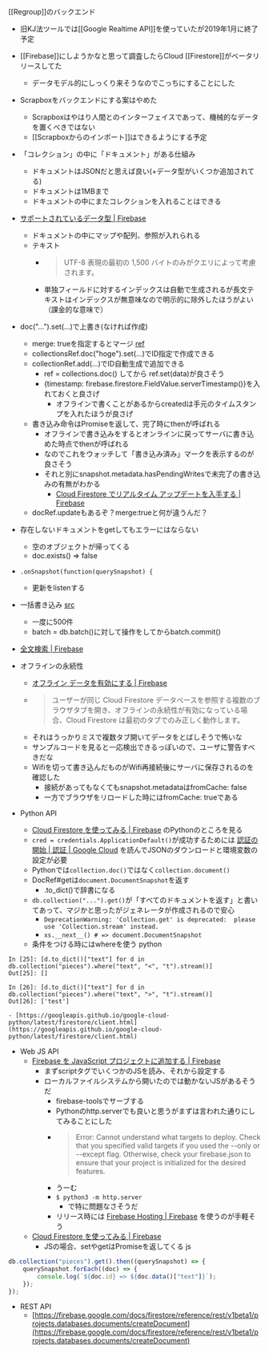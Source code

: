 
[[Regroup]]のバックエンド
- 旧KJ法ツールでは[[Google Realtime API]]を使っていたが2019年1月に終了予定
- [[Firebase]]にしようかなと思って調査したらCloud [[Firestore]]がベータリリースしてた
    - データモデル的にしっくり来そうなのでこっちにすることにした
- Scrapboxをバックエンドにする案はやめた
    - Scrapboxはやはり人間とのインターフェイスであって、機械的なデータを置くべきではない
    - [[Scrapboxからのインポート]]はできるようにする予定

- 「コレクション」の中に「ドキュメント」がある仕組み
    - ドキュメントはJSONだと思えば良い(+データ型がいくつか追加されてる)
    - ドキュメントは1MBまで
    - ドキュメントの中にまたコレクションを入れることはできる

- [サポートされているデータ型  |  Firebase](https://firebase.google.com/docs/firestore/manage-data/data-types?hl=ja)
    - ドキュメントの中にマップや配列、参照が入れられる
    - テキスト
        - > UTF-8 表現の最初の 1,500 バイトのみがクエリによって考慮されます。
        - 単独フィールドに対するインデックスは自動で生成されるが長文テキストはインデックスが無意味なので明示的に除外したほうがよい（課金的な意味で）

- doc("...").set(...)で上書き(なければ作成)
    - merge: trueを指定するとマージ [ref](https://firebase.google.com/docs/firestore/manage-data/add-data?hl=ja)
    - collectionsRef.doc("hoge").set(...)でID指定で作成できる
    - collectionRef.add(...)でID自動生成で追加できる
        - ref = collections.doc() してから ref.set(data)が良さそう
        - {timestamp: firebase.firestore.FieldValue.serverTimestamp()}を入れておくと良さげ
            - オフラインで書くことがあるからcreatedは手元のタイムスタンプを入れたほうが良さげ
    - 書き込み命令はPromiseを返して、完了時にthenが呼ばれる
        - オフラインで書き込みをするとオンラインに戻ってサーバに書き込めた時点でthenが呼ばれる
        - なのでこれをウォッチして「書き込み済み」マークを表示するのが良さそう
        - それと別にsnapshot.metadata.hasPendingWritesで未完了の書き込みの有無がわかる
            - [Cloud Firestore でリアルタイム アップデートを入手する  |  Firebase](https://firebase.google.com/docs/firestore/query-data/listen)
    - docRef.updateもあるぞ？merge:trueと何が違うんだ？
- 存在しないドキュメントをgetしてもエラーにはならない
    - 空のオブジェクトが帰ってくる
    - doc.exists() => false
- `.onSnapshot(function(querySnapshot) {`
    - 更新をlistenする
- 一括書き込み [src](https://firebase.google.com/docs/firestore/manage-data/transactions)
    - 一度に500件
    - batch = db.batch()に対して操作をしてからbatch.commit()

- [全文検索  |  Firebase](https://firebase.google.com/docs/firestore/solutions/search?hl=ja)

- オフラインの永続性
    - [オフライン データを有効にする  |  Firebase](https://firebase.google.com/docs/firestore/manage-data/enable-offline)
    - > ユーザーが同じ Cloud Firestore データベースを参照する複数のブラウザタブを開き、オフラインの永続性が有効になっている場合、Cloud Firestore は最初のタブでのみ正しく動作します。
    - それはうっかりミスで複数タブ開いてデータをとばしそうで怖いな
    - サンプルコードを見ると一応検出できるっぽいので、ユーザに警告すべきだな
    - Wifiを切って書き込んだものがWifi再接続後にサーバに保存されるのを確認した
        - 接続があってもなくてもsnapshot.metadataはfromCache: false
        - 一方でブラウザをリロードした時にはfromCache: trueである

- Python API
    - [Cloud Firestore を使ってみる  |  Firebase](https://firebase.google.com/docs/firestore/quickstart) のPythonのところを見る
    - `cred = credentials.ApplicationDefault()`が成功するためには [認証の開始  |  認証  |  Google Cloud](https://cloud.google.com/docs/authentication/getting-started) を読んでJSONのダウンロードと環境変数の設定が必要
    - Pythonでは`collection.doc()`ではなく`collection.document()`
    - DocRef#getは`document.DocumentSnapshot`を返す
        - .to_dict()で辞書になる
    - `db.collection("...").get()`が「すべてのドキュメントを返す」と書いてあって、マジかと思ったがジェネレータが作成されるので安心
        - `DeprecationWarning: 'Collection.get' is deprecated:  please use 'Collection.stream' instead.`
        - `xs.__next__() # => document.DocumentSnapshot`
    - 条件をつける時にはwhereを使う
python

```
In [25]: [d.to_dict()["text"] for d in db.collection("pieces").where("text", "<", "t").stream()]
Out[25]: []

In [26]: [d.to_dict()["text"] for d in db.collection("pieces").where("text", ">", "t").stream()]
Out[26]: ['test']
```

    - [https://googleapis.github.io/google-cloud-python/latest/firestore/client.html](https://googleapis.github.io/google-cloud-python/latest/firestore/client.html)
- Web JS API
    - [Firebase を JavaScript プロジェクトに追加する  |  Firebase](https://firebase.google.com/docs/web/setup)
        - まずscriptタグでいくつかのJSを読み、それから設定する
        - ローカルファイルシステムから開いたのでは動かないJSがあるそうだ
            - firebase-toolsでサーブする
            - Pythonのhttp.serverでも良いと思うがまずは言われた通りにしてみることにした
            - > Error: Cannot understand what targets to deploy. Check that you specified valid targets if you used the --only or --except flag. Otherwise, check your firebase.json to ensure that your project is initialized for the desired features.
            - うーむ
            - `$ python3 -m http.server`
                - で特に問題なさそうだ
            - リリース時には [Firebase Hosting  |  Firebase](https://firebase.google.com/docs/hosting/index) を使うのが手軽そう
    - [Cloud Firestore を使ってみる  |  Firebase](https://firebase.google.com/docs/firestore/quickstart)
        - JSの場合、setやgetはPromiseを返してくる
js

```javascript
db.collection("pieces").get().then((querySnapshot) => {
    querySnapshot.forEach((doc) => {
        console.log(`${doc.id} => ${doc.data()["text"]}`);
    });
});
```


- REST API
    - [https://firebase.google.com/docs/firestore/reference/rest/v1beta1/projects.databases.documents/createDocument](https://firebase.google.com/docs/firestore/reference/rest/v1beta1/projects.databases.documents/createDocument)
